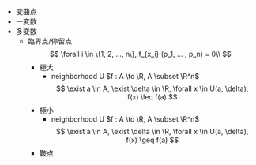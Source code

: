 - 変曲点
- 一変数
- 多変数
    - 臨界点/停留点
        $$ \forall i \in \{1, 2, ..., n\}, f_{x_i} (p_1, ... , p_n) = 0\\ $$
        - 極大
            - neighborhood U
            $f : A \to \R, A \subset \R^n$
            $$ \exist a \in A, \exist \delta \in \R, \forall x \in U(a, \delta), f(x) \leq f(a) $$
        - 極小
            - neighborhood U
            $f : A \to \R, A \subset \R^n$
            $$ \exist a \in A, \exist \delta \in \R, \forall x \in U(a, \delta), f(x) \geq f(a) $$
        - 鞍点